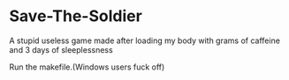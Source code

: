 # Save-The-Soldier
A stupid useless game made after loading my body with grams of caffeine and 3 days of sleeplessness

Run the makefile.(Windows users fuck off)
